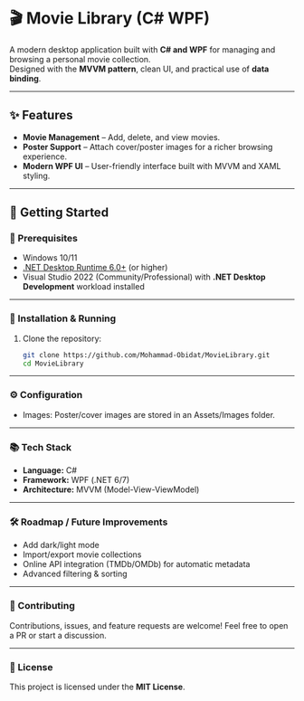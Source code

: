 # 🎬 Movie Library (C# WPF)

A modern desktop application built with **C# and WPF** for managing and browsing a personal movie collection.  
Designed with the **MVVM pattern**, clean UI, and practical use of **data binding**.  

---

## ✨ Features
- **Movie Management** – Add, delete, and view movies.  
- **Poster Support** – Attach cover/poster images for a richer browsing experience.  
- **Modern WPF UI** – User-friendly interface built with MVVM and XAML styling.  

---

## 🚀 Getting Started

### 🔧 Prerequisites
- Windows 10/11  
- [.NET Desktop Runtime 6.0+](https://dotnet.microsoft.com/en-us/download/dotnet/6.0) (or higher)  
- Visual Studio 2022 (Community/Professional) with **.NET Desktop Development** workload installed  

---

### 📂 Installation & Running
1. Clone the repository:  
   ```bash
   git clone https://github.com/Mohammad-Obidat/MovieLibrary.git
   cd MovieLibrary

---
   
### ⚙️ Configuration
- Images: Poster/cover images are stored in an Assets/Images folder.

---
   
### 📚 Tech Stack
- **Language:** C#
- **Framework:** WPF (.NET 6/7)
- **Architecture:** MVVM (Model-View-ViewModel)

---
   
### 🛠️ Roadmap / Future Improvements
- Add dark/light mode
- Import/export movie collections
- Online API integration (TMDb/OMDb) for automatic metadata
- Advanced filtering & sorting

---

### 🤝 Contributing
Contributions, issues, and feature requests are welcome!
Feel free to open a PR or start a discussion.

---

### 📜 License
This project is licensed under the **MIT License**.
